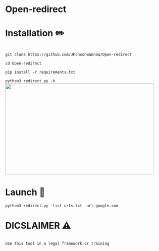 # Open-redirect

# Installation ✏️

<code>
git clone https://github.com/Jhonsonwannaa/Open-redirect
</code>
<code>  
cd Open-redirect
</code>
<code>
pip install -r requirements.txt
</code>

<code>
python3 redirect.py -h
</code>

<img src="https://i.postimg.cc/3wJMvWQC/disclame.png" alt="" width="470" height="290">




# Launch 🚀

<code>python3 redirect.py -list urls.txt -url google.com </code>

# DICSLAIMER ⚠️

<code>
Use this tool in a legal framework or training
</code>

